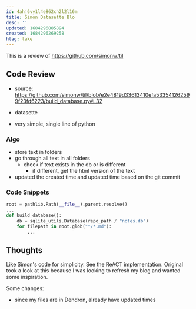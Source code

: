 ```yaml
---
id: 4ahj6vy1l4e862ch2l2l16m
title: Simon Datasette Blo
desc: ''
updated: 1684296885894
created: 1684296269258
htag: take
---
```


This is a review of https://github.com/simonw/til

## Code Review
- source: https://github.com/simonw/til/blob/e2e4819d33613410efa533541262599f23fd6223/build_database.py#L32

- datasette
- very simple, single line of python

### Algo
- store text in folders
- go through all text in all folders
    - check if text exists in the db or is different
        - if different, get the html version of the text
- updated the created time and updated time based on the git commit

### Code Snippets

```py
root = pathlib.Path(__file__).parent.resolve()
...
def build_database():
    db = sqlite_utils.Database(repo_path / "notes.db")
    for filepath in root.glob("*/*.md"):
        ...
```

## Thoughts
Like Simon's code for simplicity. See the ReACT implementation. 
Original took a look at this because I was looking to refresh my blog and wanted some inspiration. 

Some changes:
- since my files are in Dendron, already have updated times
